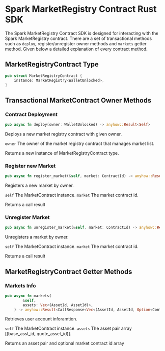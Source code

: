 # Spark MarketRegistry Contract Rust SDK

The Spark MarketRegistry Contract SDK is designed for interacting with the Spark MarketRegistry contract.
There are a set of transactional methods such as `deploy`, register/unregister owner methods and `markets` getter method. Given below a detailed explanation of every contract method.

## MarketRegistryContract Type

```rust
pub struct MarketRegistryContract {
    instance: MarketRegistry<WalletUnlocked>,
}
```

## Transactional MarketContract Owner Methods

### Contract Deployment

```rust
pub async fn deploy(owner: WalletUnlocked) -> anyhow::Result<Self>
```

Deploys a new market registry contract with given owner.

`owner` The owner of the market registry contract that manages market list.

Returns a new instance of MarketRegistryContract type.


### Register new Market

```rust
pub async fn register_market(&self, market: ContractId) -> anyhow::Result<CallResponse<()>>
```

Registers a new market by owner.

`self` The MarketContract instance.
`market` The market contract id.

Returns a call result


### Unregister Market

```rust
pub async fn unregister_market(&self, market: ContractId) -> anyhow::Result<CallResponse<()>>
```

Unregisters a market by owner.

`self` The MarketContract instance.
`market` The market contract id.

Returns a call result


## MarketRegistryContract Getter Methods

### Markets Info

```rust
pub async fn markets(
        &self,
        assets: Vec<(AssetId, AssetId)>,
    ) -> anyhow::Result<CallResponse<Vec<(AssetId, AssetId, Option<ContractId>)
```

Retrieves user account inforamtion.

`self` The MarketContract instance.
`assets` The asset pair array [(base_asst_id, quote_asset_id)].

Returns an asset pair and optional market contract id array
